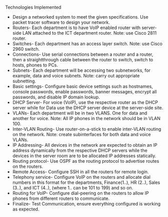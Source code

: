 



Technologies Implemented
* Design a networked system to meet the given specifications. Use packet tracer software to design your network.
* Routers- Each department is to have VoIP enabled router with server-side LAN attached to the ICT department router. Note: use Cisco 2811 router.
* Switches- Each department has an access layer switch. Note: use Cisco 2960 switch.
* Connections- Use serial connections between a router and a router, then a straightthrough cable between the router to switch, switch to hosts, phones to PCs.
* Subnets- Each department will be accessing two subnetworks, for example, data and voice subnets. Note: carry out appropriate subnetting.
* Basic settings- Configure basic device settings such as hostnames, console passwords, enable passwords, banner messages, encrypt all passwords, and disable IP domain lookup.
* DHCP Server- For voice (VoIP), use the respective router as the DHCP server while for Data use the DHCP server device at the server-side site.
* VLANs- Each department will be in two VLANS. One for data and another for voice. Note: All IP phones in the network should be in VLAN 100.
* Inter-VLAN Routing- Use router-on-a-stick to enable inter-VLAN routing on the network. Note: create subinterfaces for both data and voice VLANs.
* IP Addressing- All devices in the network are expected to obtain an IP address dynamically from the respective DHCP servers while the devices in the server room are to be allocated IP addresses statically.
* Routing protocol- Use OSPF as the routing protocol to advertise routes on the routers.
* Remote Access- Configure SSH in all the routers for remote login.
* Telephony service- Configure VoIP on the routers and allocate dial numbers in this format for the departments, Finance(1..), HR (2..), Sales (3..), and ICT (4..), (where 1.. can be 101 to 199) and so on.
* Routing for VoIP- Configure dial-peering on the routers to allow IP phones from different routers to communicate.
*  Finalize- Test Communication, ensure everything configured is working as expected.
